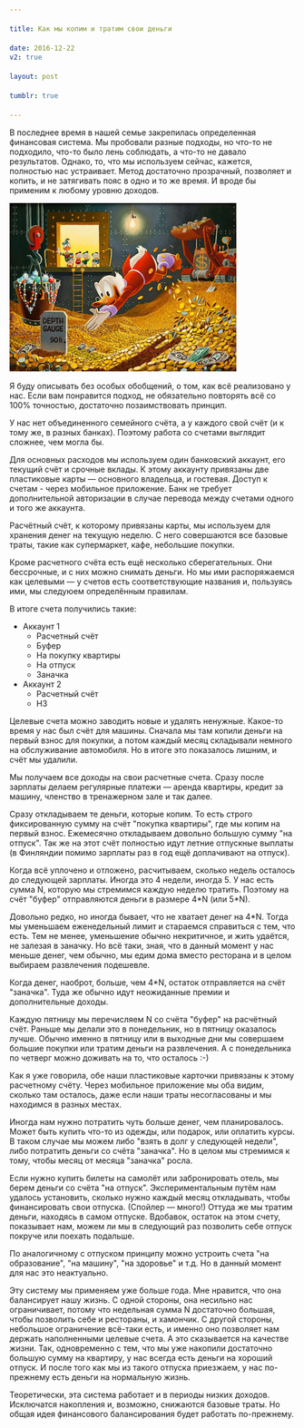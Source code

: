 ```yaml
---

title: Как мы копим и тратим свои деньги

date: 2016-12-22
v2: true

layout: post

tumblr: true

---
```


В последнее время в нашей семье закрепилась определенная финансовая система. Мы пробовали разные подходы, но что-то не
подходило, что-то было лень соблюдать, а что-то не давало результатов. Однако, то, что мы используем сейчас, кажется,
полностью нас устраивает. Метод достаточно прозрачный, позволяет и копить, и не затягивать пояс в одно и то же время. И
вроде бы применим к любому уровню доходов.

<excerpt/>

![](./thumb.jpg)

Я буду описывать без особых обобщений, о том, как всё реализовано у нас. Если вам понравится подход, не обязательно
повторять всё со 100% точностью, достаточно позаимствовать принцип.

У нас нет объединенного семейного счёта, а у каждого свой счёт (и к тому же, в разных банках). Поэтому работа со счетами
выглядит сложнее, чем могла бы.

Для основных расходов мы используем один банковский аккаунт, его текущий счёт и срочные вклады. К этому аккаунту
привязаны две пластиковые карты — основного владельца, и гостевая. Доступ к счетам - через мобильное приложение. Банк не
требует дополнительной авторизации в случае перевода между счетами одного и того же аккаунта.

Расчётный счёт, к которому привязаны карты, мы используем для хранения денег на текущую неделю. С него совершаются все
базовые траты, такие как супермаркет, кафе, небольшие покупки.

Кроме расчетного счёта есть ещё несколько сберегательных. Они бессрочные, и с них можно снимать деньги. Но мы ими
распоряжаемся как целевыми — у счетов есть соответствующие названия и, пользуясь ими, мы следуюем определённым правилам.

В итоге счета получились такие:

* Аккаунт 1
  * Расчетный счёт
  * Буфер
  * На покупку квартиры
  * На отпуск
  * Заначка
* Аккаунт 2
  * Расчетный счёт
  * НЗ

Целевые счета можно заводить новые и удалять ненужные. Какое-то время у нас был счёт для машины. Сначала мы там копили
деньги на первый взнос для покупки, а потом каждый месяц складывали немного на обслуживание автомобиля. Но в итоге это
показалось лишним, и счёт мы удалили.

Мы получаем все доходы на свои расчетные счета. Сразу после зарплаты делаем регулярные платежи — аренда квартиры,
кредит за машину, членство в тренажерном зале и так далее.

Сразу откладываем те деньги, которые копим. То есть строго фиксированную сумму на счёт "покупка квартиры", где мы копим
на первый взнос. Ежемесячно откладываем довольно большую сумму "на отпуск". Так же на этот счёт полностью идут летние
отпускные выплаты (в Финляндии помимо зарплаты раз в год ещё доплачивают на отпуск).

Когда всё уплочено и отложено, расчитываем, сколько недель осталось до следующей зарплаты. Иногда это 4 недели,
иногда 5. У нас есть сумма N, которую мы стремимся каждую неделю тратить. Поэтому на счёт "буфер" отправляются деньги в
размере 4\*N
(или 5\*N).

Довольно редко, но иногда бывает, что не хватает денег на 4\*N. Тогда мы уменьшаем еженедельный лимит и стараемся
справиться с тем, что есть. Тем не менее, уменьшение обычно некритичное, и жить удаётся, не залезая в заначку. Но всё
таки, зная, что в данный момент у нас меньше денег, чем обычно, мы едим дома вместо ресторана и в целом выбираем
развлечения подешевле.

Когда денег, наоброт, больше, чем 4\*N, остаток отправляется на счёт "заначка". Туда же обычно идут неожиданные премии и
дополнительные доходы.

Каждую пятницу мы перечисляем N со счёта "буфер" на расчётный счёт. Раньше мы делали это в понедельник, но в пятницу
оказалось лучше. Обычно именно в пятницу или в выходные дни мы совершаем большие покупки или тратим деньги на
развлечения. А с понедельника по четверг можно доживать на то, что осталось :-)

Как я уже говорила, обе наши пластиковые карточки привязаны к этому расчетному счёту. Через мобильное приложение мы оба
видим, сколько там осталось, даже если наши траты несогласованы и мы находимся в разных местах.

Иногда нам нужно потратить чуть больше денег, чем планировалось. Может быть купить что-то из одежды, или подарок, или
оплатить курсы. В таком случае мы можем либо "взять в долг у следующей недели", либо потратить деньги со счёта
"заначка". Но в целом мы стремимся к тому, чтобы месяц от месяца "заначка" росла.

Если нужно купить билеты на самолёт или забронировать отель, мы берем деньги со счёта "на отпуск". Экспериментальным
путём нам удалось установить, сколько нужно каждый месяц откладывать, чтобы финансировать свои отпуска. (Спойлер — много!)
Оттуда же мы тратим деньги, находясь в самом отпуске. Вдобавок, остаток на этом счету, показывает нам, можем ли мы в
следующий раз позволить себе отпуск покруче или поехать подальше.

По аналогичному с отпуском принципу можно устроить счета "на образование", "на машину", "на здоровье" и т.д. Но в данный
момент для нас это неактуально.

Эту систему мы применяем уже больше года. Мне нравится, что она балансирует нашу жизнь. С одной стороны, она несильно
нас ограничивает, потому что недельная сумма N достаточно большая, чтобы позволить себе и рестораны, и хамончик. С
другой стороны, небольшое ограничение всё-таки есть, и именно оно позволяет нам держать наполненными целевые счета. А
это сказывается на качестве жизни. Так, одновременно с тем, что мы уже накопили достаточно большую сумму на квартиру, у
нас всегда есть деньги на хороший отпуск. И после того как мы из такого отпуска приезжаем, у нас по-прежнему есть деньги
на нормальную жизнь.

Теоретически, эта система работает и в периоды низких доходов. Исключатся накопления и, возможно, снижаются базовые
траты. Но общая идея финансового балансирования будет работать по-прежнему.
